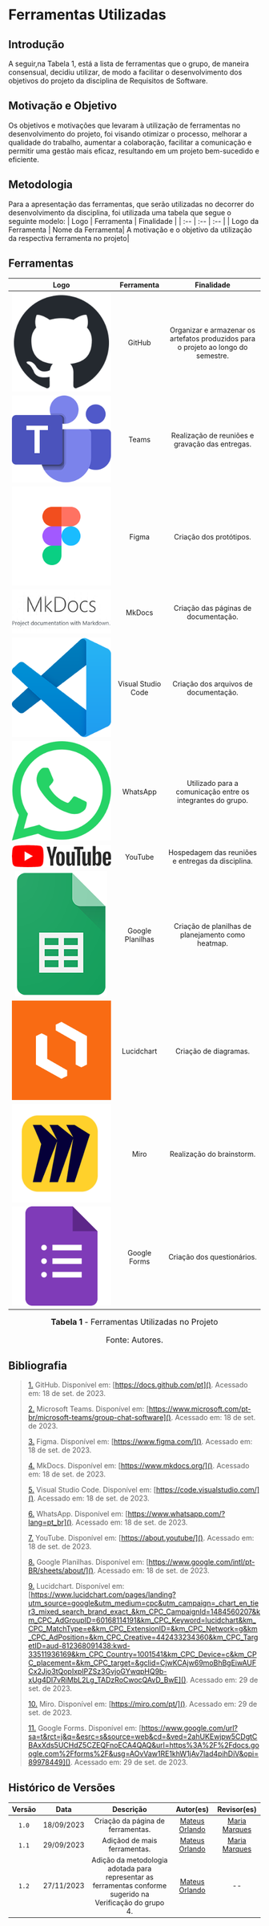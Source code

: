 # Ferramentas Utilizadas

## Introdução

A seguir,na Tabela 1, está a lista de ferramentas que o grupo, de maneira consensual, decidiu utilizar, de modo a facilitar o desenvolvimento dos objetivos do projeto da disciplina de Requisitos de Software.

## Motivação e Objetivo

Os objetivos e motivações que levaram à utilização de ferramentas no desenvolvimento do projeto, foi visando otimizar o processo, melhorar a qualidade do trabalho, aumentar a colaboração, facilitar a comunicação e permitir uma gestão mais eficaz, resultando em um projeto bem-sucedido e eficiente.

## Metodologia

Para a apresentação das ferramentas, que serão utilizadas no decorrer do desenvolvimento da disciplina, foi utilizada uma tabela que segue o seguinte modelo:
| Logo | Ferramenta | Finalidade |
| :--  |   :--      |    :--     |
| Logo da Ferramenta | Nome da Ferramenta| A motivação e o objetivo da utilização da respectiva ferramenta no projeto|
## Ferramentas

|                                                                                                                      Logo      |        Ferramenta         |                             Finalidade                               |
| :-----------------------------------------------------------------------------------------------------------------------: | :-----------------------: | :--------------------------------------------------------------------: |
|                  ![Logo do GitHub](../assets/ferramentas/github.png)                 |          GitHub           | Organizar e armazenar os artefatos produzidos para o projeto ao longo do semestre.<a id="anchor_1" href="#FRM1"></a> |
|              ![Logo do Microsoft Teams](../assets/ferramentas/teams.png)               |           Teams           |         Realização de reuniões e gravação das entregas.<a id="anchor_2" href="#FRM2"></a>          |
|             ![Logo do Figma](../assets/ferramentas/figma.png)             |     Figma      |      Criação dos protótipos. <a id="anchor_3" href="#FRM3"></a>       |
|                                    ![Logo do MkDocs](../assets/ferramentas/mkdocs.png)                                    |          MkDocs           |                  Criação das páginas de documentação.<a id="anchor_4" href="#FRM4"></a>                  |
|             ![Logo do Visual Studio Code](../assets/ferramentas/vscode.png)           |    Visual Studio Code     |                  Criação dos arquivos de documentação.<a id="anchor_5" href="#FRM5"></a>                  |
|                 ![Logo do WhatsApp](../assets/ferramentas/whatsapp.png)                 |         WhatsApp          |             Utilizado para a comunicação entre os integrantes do grupo.<a id="anchor_6" href="#FRM6"></a>             |
|                 ![Logo do YouTube](../assets/ferramentas/youtube.png)                |          YouTube          |                    Hospedagem das reuniões e entregas da disciplina.<a id="anchor_7" href="#FRM7"></a>                    |
|             ![Logo do Google Planilhas](../assets/ferramentas/gsheets.png)             |     Google Planilhas      |      Criação de planilhas de planejamento como heatmap.<a id="anchor_8" href="#FRM8"></a>       |
|             ![Logo do Lucidchart](../assets/ferramentas/lucid.png)             |     Lucidchart      |      Criação de diagramas. <a id="anchor_9" href="#FRM9"></a>       |
|             ![Logo do Miro](../assets/ferramentas/miro.png)             |     Miro      |      Realização do brainstorm. <a id="anchor_10" href="#FRM10"></a>       |
|             ![Logo do Google Forms](../assets/ferramentas/forms.png)             |     Google Forms      |      Criação dos questionários. <a id="anchor_10" href="#FRM10"></a>       |

<font size="3"><p style="text-align: center"><b>Tabela 1</b> - Ferramentas Utilizadas no Projeto</p></font>  <font size="3"><p style="text-align: center">Fonte: Autores.</p></font>

## Bibliografia

> <a id="FRM1" href="#anchor_1">1.</a> GitHub. Disponível em: [https://docs.github.com/pt](). Acessado em: 18 de set. de 2023.
>
> <a id="FRM2" href="#anchor_2">2.</a> Microsoft Teams. Disponível em: [https://www.microsoft.com/pt-br/microsoft-teams/group-chat-software](). Acessado em: 18 de set. de 2023.
>
> <a id="FRM3" href="#anchor_3">3.</a> Figma. Disponível em: [https://www.figma.com/](). Acessado em: 18 de set. de 2023.
>
> <a id="FRM4" href="#anchor_4">4.</a> MkDocs. Disponível em: [https://www.mkdocs.org/](). Acessado em: 18 de set. de 2023.
>
> <a id="FRM5" href="#anchor_5">5.</a> Visual Studio Code. Disponível em: [https://code.visualstudio.com/](). Acessado em: 18 de set. de 2023.
>
> <a id="FRM6" href="#anchor_6">6.</a> WhatsApp. Disponível em: [https://www.whatsapp.com/?lang=pt_br](). Acessado em: 18 de set. de 2023.
>
> <a id="FRM7" href="#anchor_7">7.</a> YouTube. Disponível em: [https://about.youtube/](). Acessado em: 18 de set. de 2023.
>
> <a id="FRM8" href="#anchor_8">8.</a> Google Planilhas. Disponível em: [https://www.google.com/intl/pt-BR/sheets/about/](). Acessado em: 18 de set. de 2023.
>
> <a id="FRM9" href="#anchor_9">9.</a> Lucidchart. Disponível em: [https://www.lucidchart.com/pages/landing?utm_source=google&utm_medium=cpc&utm_campaign=_chart_en_tier3_mixed_search_brand_exact_&km_CPC_CampaignId=1484560207&km_CPC_AdGroupID=60168114191&km_CPC_Keyword=lucidchart&km_CPC_MatchType=e&km_CPC_ExtensionID=&km_CPC_Network=g&km_CPC_AdPosition=&km_CPC_Creative=442433234360&km_CPC_TargetID=aud-812368091438:kwd-33511936169&km_CPC_Country=1001541&km_CPC_Device=c&km_CPC_placement=&km_CPC_target=&gclid=CjwKCAjw69moBhBgEiwAUFCx2Jjo3tQopIxpIPZSz3GvjoGYwqpHQ9b-xUg4Dl7vRiMbL2Lg_TADzRoCwocQAvD_BwE](). Acessado em: 29 de set. de 2023.
>
> <a id="FRM10" href="#anchor_10">10.</a> Miro. Disponível em: [https://miro.com/pt/](). Acessado em: 29 de set. de 2023.
>
> <a id="FRM11" href="#anchor_11">11.</a> Google Forms. Disponível em: [https://www.google.com/url?sa=t&rct=j&q=&esrc=s&source=web&cd=&ved=2ahUKEwjpw5CDgtCBAxXds5UCHdZ5CZEQFnoECA4QAQ&url=https%3A%2F%2Fdocs.google.com%2Fforms%2F&usg=AOvVaw1RE1khW1jAv7lad4pihDiV&opi=89978449](). Acessado em: 29 de set. de 2023.
>


## Histórico de Versões

| Versão  |    Data    |                        Descrição                        |                                             Autor(es)                                             |                  Revisor(es)                   |
| :-----: | :--------: | :-----------------------------------------------------: | :-----------------------------------------------------------------------------------------------: | :--------------------------------------------: |
|  `1.0`  | 18/09/2023 |            Criação da página de ferramentas.            | [Mateus Orlando](https://github.com/MateusPy) | [Maria Marques](https://github.com/EduardaSMarques) |
|  `1.1`  | 29/09/2023 |            Adiçãod de mais ferramentas.            | [Mateus Orlando](https://github.com/MateusPy) | [Maria Marques](https://github.com/EduardaSMarques) |
|  `1.2`  | 27/11/2023 |           Adição da metodologia adotada para representar as ferramentas conforme sugerido na Verificação do grupo 4.           | [Mateus Orlando](https://github.com/MateusPy) | -- |
